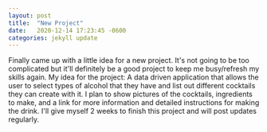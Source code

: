 ```yaml
---
layout: post
title:  "New Project"
date:   2020-12-14 17:23:45 -0600
categories: jekyll update
---
```

Finally came up with a little idea for a new project. It's not going to be too complicated but it'll definitely be a good
project to keep me busy/refresh my skills again. My idea for the project:
A data driven application that allows the user to select types of alcohol that they have and list out different cocktails
they can create with it. I plan to show pictures of the cocktails, ingredients to make, and a link for more information
and detailed instructions for making the drink. I'll give myself 2 weeks to finish this project and will post updates regularly.